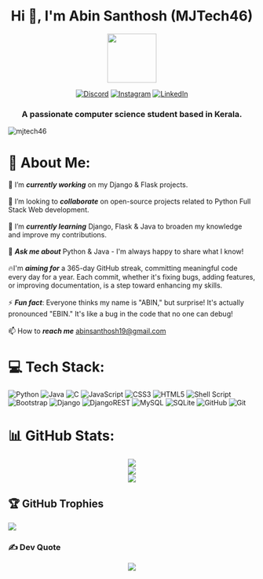 <h1 align="center">Hi 👋, I'm Abin Santhosh (MJTech46)</h1>

<div id="header" align="center">
  <img src="https://media.giphy.com/media/M9gbBd9nbDrOTu1Mqx/giphy.gif" width="100"/>
  
  [![Discord](https://img.shields.io/badge/Discord-%237289DA.svg?logo=discord&logoColor=white)](https://discord.gg/uC9hRF3Ym9) [![Instagram](https://img.shields.io/badge/Instagram-%23E4405F.svg?logo=Instagram&logoColor=white)](https://instagram.com/abinsanthosh19) [![LinkedIn](https://img.shields.io/badge/LinkedIn-%230077B5.svg?logo=linkedin&logoColor=white)](https://linkedin.com/in/abin-santhosh-16299227a)
  
</div>

<h3 align="center">A passionate computer science student based in Kerala.</h3>

<p align="left"> <img src="https://komarev.com/ghpvc/?username=mjtech46&label=Profile%20views&color=0e75b6&style=flat" alt="mjtech46" /> </p>

# 💫 About Me:

🔭 I’m **_currently working_** on my Django & Flask projects.<br><br>👯 I’m looking to **_collaborate_** on open-source projects related to Python Full Stack Web development.<br><br>🌱 I’m **_currently learning_** Django, Flask & Java to broaden my knowledge and improve my contributions.<br><br>💬 **_Ask me about_** Python & Java - I'm always happy to share what I know!<br><br>🔥I'm **_aiming for_** a 365-day GitHub streak, committing meaningful code every day for a year. Each commit, whether it's fixing bugs, adding features, or improving documentation, is a step toward enhancing my skills.<br><br>⚡ **_Fun fact_**: Everyone thinks my name is "ABIN," but surprise! It's actually pronounced "EBIN." It's like a bug in the code that no one can debug!<br><br>📫 How to **_reach me_** abinsanthosh19@gmail.com

# 💻 Tech Stack:

![Python](https://img.shields.io/badge/python-3670A0?style=plastic&logo=python&logoColor=ffdd54) ![Java](https://img.shields.io/badge/java-%23ED8B00.svg?style=plastic&logo=openjdk&logoColor=white) ![C](https://img.shields.io/badge/c-%2300599C.svg?style=plastic&logo=c&logoColor=white) ![JavaScript](https://img.shields.io/badge/javascript-%23323330.svg?style=plastic&logo=javascript&logoColor=%23F7DF1E) ![CSS3](https://img.shields.io/badge/css3-%231572B6.svg?style=plastic&logo=css3&logoColor=white) ![HTML5](https://img.shields.io/badge/html5-%23E34F26.svg?style=plastic&logo=html5&logoColor=white) ![Shell Script](https://img.shields.io/badge/shell_script-%23121011.svg?style=plastic&logo=gnu-bash&logoColor=white) ![Bootstrap](https://img.shields.io/badge/bootstrap-%238511FA.svg?style=plastic&logo=bootstrap&logoColor=white) ![Django](https://img.shields.io/badge/django-%23092E20.svg?style=plastic&logo=django&logoColor=white) ![DjangoREST](https://img.shields.io/badge/DJANGO-REST-ff1709?style=plastic&logo=django&logoColor=white&color=ff1709&labelColor=gray) ![MySQL](https://img.shields.io/badge/mysql-4479A1.svg?style=plastic&logo=mysql&logoColor=white) ![SQLite](https://img.shields.io/badge/sqlite-%2307405e.svg?style=plastic&logo=sqlite&logoColor=white) ![GitHub](https://img.shields.io/badge/github-%23121011.svg?style=plastic&logo=github&logoColor=white) ![Git](https://img.shields.io/badge/git-%23F05033.svg?style=plastic&logo=git&logoColor=white)

# 📊 GitHub Stats:

<div id="Stats" align="center">
  
![](https://github-readme-stats.vercel.app/api?username=MJTech46&theme=dark&hide_border=false&include_all_commits=false&count_private=false)<br/>
![](https://github-readme-streak-stats.herokuapp.com/?user=MJTech46&theme=dark&hide_border=false)<br/>
![](https://github-readme-stats.vercel.app/api/top-langs/?username=MJTech46&theme=dark&hide_border=false&include_all_commits=false&count_private=false&layout=compact)

</div>

## 🏆 GitHub Trophies

![](https://github-profile-trophy.vercel.app/?username=MJTech46&theme=radical&no-frame=false&no-bg=true&margin-w=4)

### ✍️ Dev Quote

<div id="Quote" align="center">
  
![](https://quotes-github-readme.vercel.app/api?type=horizontal&theme=radical)

</div>

